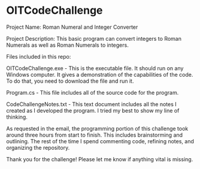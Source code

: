 # OITCodeChallenge
Project Name: Roman Numeral and Integer Converter

Project Description: This basic program can convert integers to Roman Numerals as well as Roman Numerals to integers.

Files included in this repo:

OITCodeChallenge.exe - This is the executable file. It should run on any Windows computer. It gives a demonstration of the capabilities of the code.
To do that, you need to download the file and run it.

Program.cs - This file includes all of the source code for the program.

CodeChallengeNotes.txt - This text document includes all the notes I created as I developed the program. I tried my best to show my line of thinking.

As requested in the email, the programming portion of this challenge took around three hours from start to finish. This includes brainstorming and outlining.
The rest of the time I spend commenting code, refining notes, and organizing the repository.

Thank you for the challenge! Please let me know if anything vital is missing.
